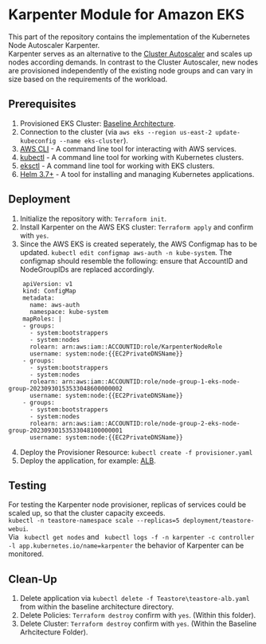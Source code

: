 # Karpenter Module for Amazon EKS
This part of the repository contains the implementation of the Kubernetes Node Autoscaler Karpenter.  
Karpenter serves as an alternative to the [Cluster Autoscaler](https://github.com/frankakn/reliability-deployment/tree/main/Deployment/Reliability/Autoscaling/ClusterAutoscaler) and scales up nodes according demands. In contrast to the Cluster Autoscaler, new nodes are provisioned independently of the existing node groups and can vary in size based on the requirements of the workload. 

## Prerequisites

1. Provisioned EKS Cluster: [Baseline Architecture](https://github.com/frankakn/reliability-deployment/tree/main/Deployment/BaselineArchitecture).
2. Connection to the cluster (via ``aws eks --region us-east-2 update-kubeconfig --name eks-cluster``).
3. [AWS CLI](https://docs.aws.amazon.com/cli/latest/userguide/getting-started-install.html) - A command line tool for interacting with AWS services.
4. [kubectl](https://kubernetes.io/de/docs/tasks/tools/install-kubectl/) - A command line tool for working with Kubernetes clusters.
5. [eksctl](https://eksctl.io/) - A command line tool for working with EKS clusters.
6. [Helm 3.7+](https://helm.sh/) - A tool for installing and managing Kubernetes applications.


## Deployment

1. Initialize the repository with:  ``Terraform init``.
2. Install Karpenter on the AWS EKS cluster: ``Terraform apply`` and confirm with ``yes``.
3. Since the AWS EKS is created seperately, the AWS Configmap has to be updated. ``kubectl edit configmap aws-auth -n kube-system``. 
    The configmap should resemble the following: ensure that AccountID and NodeGroupIDs are replaced accordingly.
```
    apiVersion: v1
    kind: ConfigMap
    metadata:
      name: aws-auth
      namespace: kube-system
    mapRoles: |
    - groups:
      - system:bootstrappers
      - system:nodes
      rolearn: arn:aws:iam::ACCOUNTID:role/KarpenterNodeRole
      username: system:node:{{EC2PrivateDNSName}}
    - groups:
      - system:bootstrappers
      - system:nodes
      rolearn: arn:aws:iam::ACCOUNTID:role/node-group-1-eks-node-group-20230930153533048600000002
      username: system:node:{{EC2PrivateDNSName}}
    - groups:
      - system:bootstrappers
      - system:nodes
      rolearn: arn:aws:iam::ACCOUNTID:role/node-group-2-eks-node-group-20230930153533048100000001
      username: system:node:{{EC2PrivateDNSName}}

```

4. Deploy the Provisioner Resource: ``kubectl create -f provisioner.yaml``
5. Deploy the application, for example: [ALB](https://github.com/frankakn/reliability-deployment/blob/main/Deployment/BaselineArchitecture/TeaStore/teastore-alb.yaml).

## Testing

For testing the Karpenter node provisioner, replicas of services could be scaled up, so that the cluster capacity exceeds.  
``kubectl -n teastore-namespace scale --replicas=5 deployment/teastore-webui``.   
Via `` kubectl get nodes`` and `` kubectl logs -f -n karpenter -c controller -l app.kubernetes.io/name=karpenter`` the behavior of Karpenter can be monitored. 

## Clean-Up

1. Delete application via  ``kubectl delete -f Teastore\teastore-alb.yaml`` from within the baseline architecture directory.
2. Delete Policies: ``Terraform destroy`` confirm with ``yes``. (Within this folder).
3. Delete Cluster: ``Terraform destroy`` confirm with ``yes``. (Within the Baseline Arhcitecture Folder).